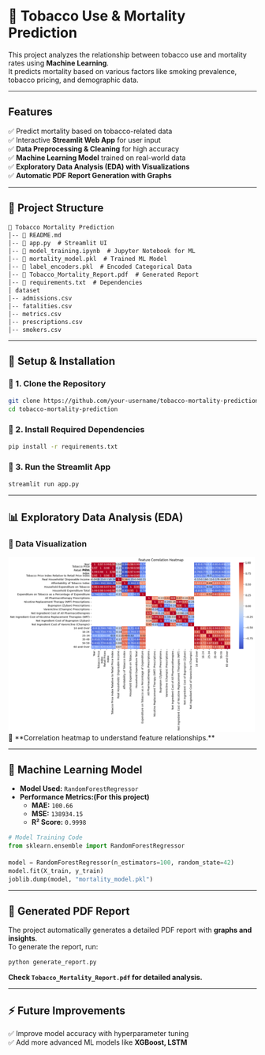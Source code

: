 # 🚬 Tobacco Use & Mortality Prediction   

This project analyzes the relationship between tobacco use and mortality rates using **Machine Learning**.  
It predicts mortality based on various factors like smoking prevalence, tobacco pricing, and demographic data.

---

##  Features  
✅ Predict mortality based on tobacco-related data  
✅ Interactive **Streamlit Web App** for user input  
✅ **Data Preprocessing & Cleaning** for high accuracy  
✅ **Machine Learning Model** trained on real-world data  
✅ **Exploratory Data Analysis (EDA) with Visualizations**  
✅ **Automatic PDF Report Generation with Graphs**  

---

## 📂 Project Structure  
```
📁 Tobacco Mortality Prediction  
│-- 📜 README.md  
│-- 📜 app.py  # Streamlit UI  
│-- 📜 model_training.ipynb  # Jupyter Notebook for ML  
│-- 📜 mortality_model.pkl  # Trained ML Model  
│-- 📜 label_encoders.pkl  # Encoded Categorical Data  
│-- 📜 Tobacco_Mortality_Report.pdf  # Generated Report  
│-- 📜 requirements.txt  # Dependencies  
│ dataset  
│-- admissions.csv  
│-- fatalities.csv  
│-- metrics.csv  
│-- prescriptions.csv  
│-- smokers.csv  
```

---

## 🚀 **Setup & Installation**  
### **🔹 1. Clone the Repository**  
```bash
git clone https://github.com/your-username/tobacco-mortality-prediction.git
cd tobacco-mortality-prediction
```

### **🔹 2. Install Required Dependencies**  
```bash
pip install -r requirements.txt
```

### **🔹 3. Run the Streamlit App**  
```bash
streamlit run app.py
```

---

## 📊 **Exploratory Data Analysis (EDA)**
### **🔹 Data Visualization**
<img src="heatmap.png" width="500">  
📌 **Correlation heatmap to understand feature relationships.**  

---

## 🤖 **Machine Learning Model**
- **Model Used:** `RandomForestRegressor`
- **Performance Metrics:(For this project)**
  - **MAE:** `100.66`
  - **MSE:** `138934.15`
  - **R² Score:** `0.9998`
  
```python
# Model Training Code
from sklearn.ensemble import RandomForestRegressor

model = RandomForestRegressor(n_estimators=100, random_state=42)
model.fit(X_train, y_train)
joblib.dump(model, "mortality_model.pkl")
```

---

## 📜 **Generated PDF Report**
The project automatically generates a detailed PDF report with **graphs and insights**.  
To generate the report, run:  
```bash
python generate_report.py
```
**Check `Tobacco_Mortality_Report.pdf` for detailed analysis.**

---

## ⚡ **Future Improvements**
✅ Improve model accuracy with hyperparameter tuning  
✅ Add more advanced ML models like **XGBoost, LSTM** 
